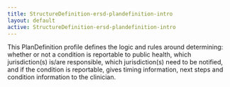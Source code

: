 ```yaml
---
title: StructureDefinition-ersd-plandefinition-intro
layout: default
active: StructureDefinition-ersd-plandefinition-intro
---
```


This PlanDefinition profile defines the logic and rules around determining: whether or not a condition is reportable to public health, which jurisdiction(s) is/are responsible, which jurisdiction(s) need to be notified, and if the condition is reportable, gives timing information, next steps and condition information to the clinician.